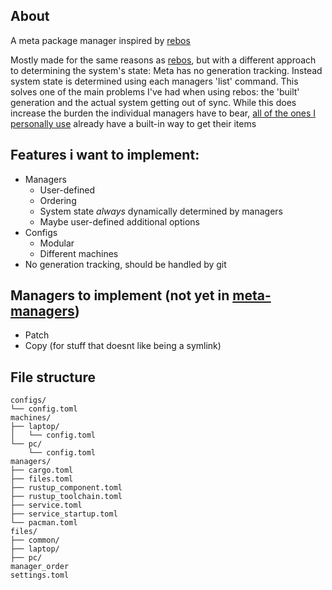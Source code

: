 
## About
A meta package manager inspired by [rebos](https://gitlab.com/Oglo12/rebos)

Mostly made for the same reasons as [rebos](https://gitlab.com/Oglo12/rebos), but with a different approach to determining the system's state:
Meta has no generation tracking. Instead system state is determined using each managers 'list' command.
This solves one of the main problems I've had when using rebos: the 'built' generation and the actual system getting out of sync.
While this does increase the burden the individual managers have to bear, [all of the ones I personally use](https://github.com/jullanggit/meta-managers) already have a built-in way to get their items

## Features i want to implement:
  - Managers
    - User-defined
    - Ordering
    - System state *always* dynamically determined by managers
    - Maybe user-defined additional options
  - Configs
    - Modular
    - Different machines
  - No generation tracking, should be handled by git

## Managers to implement (not yet in [meta-managers](https://github.com/jullanggit/meta-managers))
  - Patch
  - Copy (for stuff that doesnt like being a symlink)

## File structure
```
configs/
└── config.toml
machines/
├── laptop/
│   └── config.toml
└── pc/
    └── config.toml
managers/
├── cargo.toml
├── files.toml
├── rustup_component.toml
├── rustup_toolchain.toml
├── service.toml
├── service_startup.toml
└── pacman.toml
files/
├── common/
├── laptop/
├── pc/
manager_order
settings.toml
```
